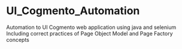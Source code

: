 # UI_Cogmento_Automation
Automation to UI Cogmento web application using java and selenium Including correct practices of Page Object Model and Page Factory concepts
